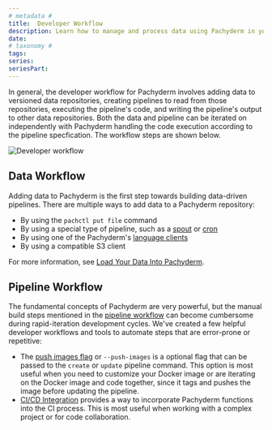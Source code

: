 ```yaml
---
# metadata # 
title:  Developer Workflow
description: Learn how to manage and process data using Pachyderm in your CI workflow.
date: 
# taxonomy #
tags: 
series:
seriesPart:
---
```


In general, the developer workflow for Pachyderm involves adding  data to versioned data repositories, creating pipelines to read from those repositories, executing the pipeline's code, and writing the pipeline's output to other data repositories.
Both the data and pipeline can be iterated on independently with Pachyderm
handling the code execution according to the pipeline specfication.
The workflow steps are shown below.

![Developer workflow](/images/d_steps_analysis_pipeline.svg)

## Data Workflow

Adding data to Pachyderm is the first step towards building data-driven pipelines. There are multiple ways to add data to a Pachyderm repository:

* By using the `pachctl put file` command
* By using a special type of pipeline, such as a [spout](../../concepts/pipeline-concepts/pipeline/spout/) or [cron](../../concepts/pipeline-concepts/pipeline/cron/) 
* By using one of the Pachyderm's [language clients](../../reference/clients/)
* By using a compatible S3 client

For more information, see [Load Your Data Into Pachyderm](../basic-data-operations/load-data-into-pachyderm/).

## Pipeline Workflow

The fundamental concepts of Pachyderm are very powerful, but the manual build steps mentioned in the [pipeline workflow](./working-with-pipelines) can become cumbersome during rapid-iteration development cycles. We've created a few helpful developer workflows and tools to automate steps that are error-prone or repetitive:

* The [push images flag](./push-images-flag) or `--push-images` is a optional flag that can be passed to the `create` or `update` pipeline command. This option is most useful when you need to customize your Docker image or are iterating on the Docker image and code together, since it tags and pushes the image before updating the pipeline. 
* [CI/CD Integration](./ci-cd-integration) provides a way to incorporate Pachyderm functions into the CI process. This is most useful when working with a complex project or for code collaboration. 

